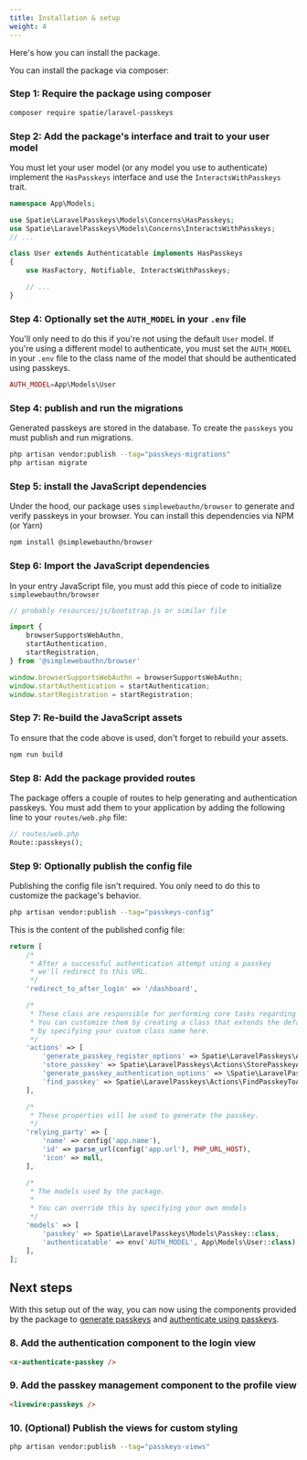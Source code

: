```yaml
---
title: Installation & setup
weight: 4
---
```


Here's how you can install the package.

You can install the package via composer:

### Step 1: Require the package using composer

```bash
composer require spatie/laravel-passkeys
```

### Step 2: Add the package's interface and trait to your user model

You must let your user model (or any model you use to authenticate) implement the `HasPasskeys` interface and use the  `InteractsWithPasskeys` trait.

```php
namespace App\Models;

use Spatie\LaravelPasskeys\Models\Concerns\HasPasskeys;
use Spatie\LaravelPasskeys\Models\Concerns\InteractsWithPasskeys;
// ...

class User extends Authenticatable implements HasPasskeys
{
    use HasFactory, Notifiable, InteractsWithPasskeys;

    // ... 
}
```

### Step 4: Optionally set the `AUTH_MODEL` in your `.env` file

You'll only need to do this if you're not using the default `User` model. If you're using a different model to authenticate, you must set the `AUTH_MODEL` in your `.env` file to the class name of the model that should be authenticated using passkeys.

```php
AUTH_MODEL=App\Models\User
```

### Step 4: publish and run the migrations

Generated passkeys are stored in the database. To create the `passkeys` you must publish and run migrations.

```bash
php artisan vendor:publish --tag="passkeys-migrations"
php artisan migrate
```

### Step 5: install the JavaScript dependencies

Under the hood, our package uses `simplewebauthn/browser` to generate and verify passkeys in your browser. You can install this dependencies via NPM (or Yarn)

```bash
npm install @simplewebauthn/browser
```

### Step 6: Import the JavaScript dependencies

In your entry JavaScript file, you must add this piece of code to initialize `simplewebauthn/browser`

```js
// probably resources/js/bootstrap.js or similar file

import {
    browserSupportsWebAuthn,
    startAuthentication,
    startRegistration,
} from '@simplewebauthn/browser'

window.browserSupportsWebAuthn = browserSupportsWebAuthn;
window.startAuthentication = startAuthentication;
window.startRegistration = startRegistration;
```

### Step 7: Re-build the JavaScript assets

To ensure that the code above is used, don't forget to rebuild your assets.

```bash
npm run build
```

### Step 8: Add the package provided routes

The package offers a couple of routes to help generating and authentication passkeys. You must add them to your application by adding the following line to your `routes/web.php` file:

```php
// routes/web.php
Route::passkeys();
```

### Step 9: Optionally publish the config file

Publishing the config file isn't required. You only need to do this to customize the package's behavior.

```bash
php artisan vendor:publish --tag="passkeys-config"
```

This is the content of the published config file:

```php
return [
    /*
     * After a successful authentication attempt using a passkey
     * we'll redirect to this URL.
     */
    'redirect_to_after_login' => '/dashboard',

    /*
     * These class are responsible for performing core tasks regarding passkeys.
     * You can customize them by creating a class that extends the default, and
     * by specifying your custom class name here.
     */
    'actions' => [
        'generate_passkey_register_options' => Spatie\LaravelPasskeys\Actions\GeneratePasskeyRegisterOptionsAction::class,
        'store_passkey' => Spatie\LaravelPasskeys\Actions\StorePasskeyAction::class,
        'generate_passkey_authentication_options' => \Spatie\LaravelPasskeys\Actions\GeneratePasskeyAuthenticationOptionsAction::class,
        'find_passkey' => Spatie\LaravelPasskeys\Actions\FindPasskeyToAuthenticateAction::class,
    ],

    /*
     * These properties will be used to generate the passkey.
     */
    'relying_party' => [
        'name' => config('app.name'),
        'id' => parse_url(config('app.url'), PHP_URL_HOST),
        'icon' => null,
    ],

    /*
     * The models used by the package.
     * 
     * You can override this by specifying your own models
     */
    'models' => [
        'passkey' => Spatie\LaravelPasskeys\Models\Passkey::class,
        'authenticatable' => env('AUTH_MODEL', App\Models\User::class),
    ],
];
```

## Next steps

With this setup out of the way, you can now using the components provided by the package to [generate passkeys](https://spatie.be/docs/laravel-passkeys/v1/basic-usage/generating-passkeys) and [authenticate using passkeys](https://spatie.be/docs/laravel-passkeys/v1/basic-usage/authenticating-using-passkeys).

### 8. Add the authentication component to the login view

```html
<x-authenticate-passkey />
```

### 9. Add the passkey management component to the profile view

```html
<livewire:passkeys />
```

### 10. (Optional) Publish the views for custom styling

```bash
php artisan vendor:publish --tag="passkeys-views"
```




